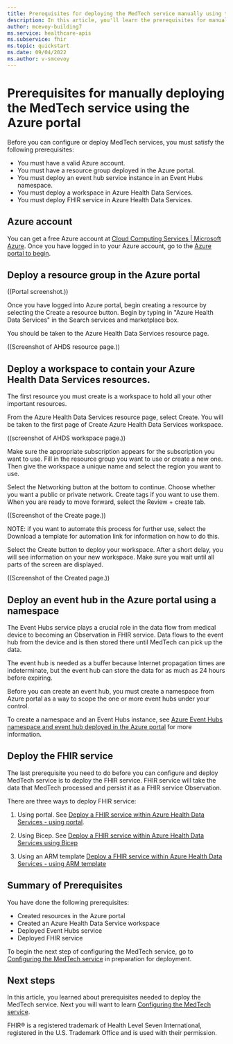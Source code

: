 ```yaml
---
title: Prerequisites for deploying the MedTech service manually using the Azure portal - Azure Health Data Services
description: In this article, you'll learn the prerequisites for manually deploying the MedTech service in the Azure portal.
author: mcevoy-building7
ms.service: healthcare-apis
ms.subservice: fhir
ms.topic: quickstart
ms.date: 09/04/2022
ms.author: v-smcevoy
---
```


# Prerequisites for manually deploying the MedTech service using the Azure portal

Before you can configure or deploy MedTech services, you must satisfy the following prerequisites:

- You must have a valid Azure account.
- You must have a resource group deployed in the Azure portal.
- You must deploy an event hub service instance in an Event Hubs namespace.
- You must deploy a workspace in Azure Health Data Services.
- You must deploy FHIR service in Azure Health Data Services.

## Azure account

You can get a free Azure account at [Cloud Computing Services | Microsoft Azure](https://azure.microsoft.com/en-us/). Once you have logged in to your Azure account, go to the [Azure portal to begin](https://portal.azure.com/#home).

## Deploy a resource group in the Azure portal

((Portal screenshot.))

Once you have logged into Azure portal, begin creating a resource by selecting the Create a resource button. Begin by typing in "Azure Health Data Services" in the Search services and marketplace box.

You should be taken to the Azure Health Data Services resource page.

((Screenshot of AHDS resource page.))

## Deploy a workspace to contain your Azure Health Data Services resources.

The first resource you must create is a workspace to hold all your other important resources.

From the Azure Health Data Services resource page, select Create. You will be taken to the first page of Create Azure Health Data Services workspace.

((screenshot of AHDS workspace page.))

Make sure the appropriate subscription appears for the subscription you want to use. Fill in the resource group you want to use or create a new one. Then give the workspace a unique name and select the region you want to use.

Select the Networking button at the bottom to continue. Choose whether you want a public or private network. Create tags if you want to use them. When you are ready to move forward, select the Review + create tab.

((Screenshot of the Create page.))

NOTE: if you want to automate this process for further use, select the Download a template for automation link for information on how to do this.

Select the Create button to deploy your workspace. After a short delay, you will see information on your new workspace. Make sure you wait until all parts of the screen are displayed.

((Screenshot of the Created page.))

## Deploy an event hub in the Azure portal using a namespace

The Event Hubs service plays a crucial role in the data flow from medical device to becoming an Observation in FHIR service. Data flows to the event hub from the device and is then stored there until MedTech can pick up the data.

The event hub is needed as a buffer because Internet propagation times are indeterminate, but the event hub can store the data for as much as 24 hours before expiring.

Before you can create an event hub, you must create a namespace from Azure portal as a way to scope the one or more event hubs under your control.

To create a namespace and an Event Hubs instance, see [Azure Event Hubs namespace and event hub deployed in the Azure portal](../../event-hubs/event-hubs-create.md) for more information.

## Deploy the FHIR service

The last prerequisite you need to do before you can configure and deploy MedTech service is to deploy the FHIR service. FHIR service will take the data that MedTech processed and persist it as a FHIR service Observation.

There are three ways to deploy FHIR service:

1. Using portal. See [Deploy a FHIR service within Azure Health Data Services - using portal](../fhir/fhir-portal-quickstart.md).

2. Using Bicep. See [Deploy a FHIR service within Azure Health Data Services using Bicep](../fhir/fhir-service-bicep.md)

3. Using an ARM template [Deploy a FHIR service within Azure Health Data Services - using ARM template](fhir/fhir-service-resource-manager-template.md)

## Summary of Prerequisites

You have done the following prerequisites:

- Created resources in the Azure portal
- Created an Azure Health Data Service workspace
- Deployed Event Hubs service
- Deployed FHIR service

To begin the next step of configuring the MedTech service, go to [Configuring the MedTech service](deploy-05-new-config.md)
in preparation for deployment.

## Next steps

In this article, you learned about prerequisites needed to deploy the MedTech service. Next you will want to learn [Configuring the MedTech service](deploy-05-new-config.md).

FHIR&#174; is a registered trademark of Health Level Seven International, registered in the U.S. Trademark Office and is used with their permission.
